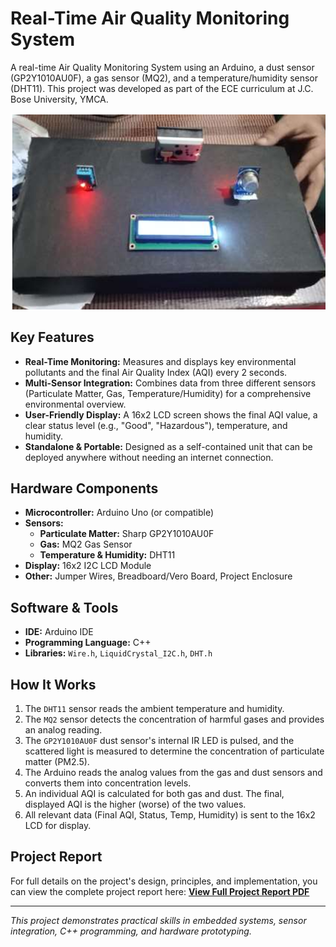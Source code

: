 # Real-Time Air Quality Monitoring System

A real-time Air Quality Monitoring System using an Arduino, a dust sensor (GP2Y1010AU0F), a gas sensor (MQ2), and a temperature/humidity sensor (DHT11). This project was developed as part of the ECE curriculum at J.C. Bose University, YMCA.

![Project Image](Project-image.png)

## Key Features
- **Real-Time Monitoring:** Measures and displays key environmental pollutants and the final Air Quality Index (AQI) every 2 seconds.
- **Multi-Sensor Integration:** Combines data from three different sensors (Particulate Matter, Gas, Temperature/Humidity) for a comprehensive environmental overview.
- **User-Friendly Display:** A 16x2 LCD screen shows the final AQI value, a clear status level (e.g., "Good", "Hazardous"), temperature, and humidity.
- **Standalone & Portable:** Designed as a self-contained unit that can be deployed anywhere without needing an internet connection.

## Hardware Components
- **Microcontroller:** Arduino Uno (or compatible)
- **Sensors:**
    - **Particulate Matter:** Sharp GP2Y1010AU0F
    - **Gas:** MQ2 Gas Sensor
    - **Temperature & Humidity:** DHT11
- **Display:** 16x2 I2C LCD Module
- **Other:** Jumper Wires, Breadboard/Vero Board, Project Enclosure

## Software & Tools
- **IDE:** Arduino IDE
- **Programming Language:** C++
- **Libraries:** `Wire.h`, `LiquidCrystal_I2C.h`, `DHT.h`

## How It Works
1.  The `DHT11` sensor reads the ambient temperature and humidity.
2.  The `MQ2` sensor detects the concentration of harmful gases and provides an analog reading.
3.  The `GP2Y1010AU0F` dust sensor's internal IR LED is pulsed, and the scattered light is measured to determine the concentration of particulate matter (PM2.5).
4.  The Arduino reads the analog values from the gas and dust sensors and converts them into concentration levels.
5.  An individual AQI is calculated for both gas and dust. The final, displayed AQI is the higher (worse) of the two values.
6.  All relevant data (Final AQI, Status, Temp, Humidity) is sent to the 16x2 LCD for display.

## Project Report
For full details on the project's design, principles, and implementation, you can view the complete project report here:
[**View Full Project Report PDF**](./project%20report%5B1%5D.pdf)

---
*This project demonstrates practical skills in embedded systems, sensor integration, C++ programming, and hardware prototyping.*
